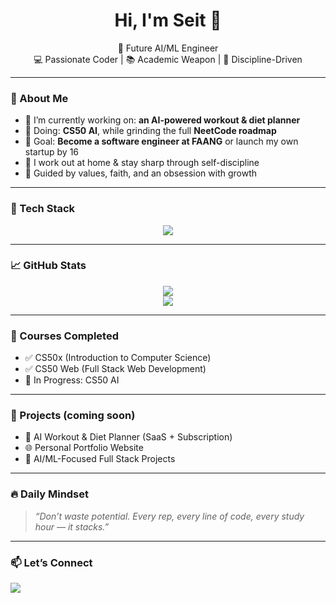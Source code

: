 <h1 align="center">Hi, I'm Seit 👋</h1>

<p align="center">
  🚀 Future AI/ML Engineer<br/>
  💻 Passionate Coder | 📚 Academic Weapon | 💪 Discipline-Driven
</p>

---

### 🧠 About Me

- 🔭 I’m currently working on: **an AI-powered workout & diet planner**
- 🌱 Doing: **CS50 AI**, while grinding the full **NeetCode roadmap**
- 🎯 Goal: **Become a software engineer at FAANG** or launch my own startup by 16
- 💪 I work out at home & stay sharp through self-discipline
- 🙏 Guided by values, faith, and an obsession with growth

---

### 🧰 Tech Stack

<p align="center">
  <img src="https://skillicons.dev/icons?i=python,django,flask,js,html,css,bootstrap,git,github,vscode,sqlite" />
</p>

---

### 📈 GitHub Stats

<p align="center">
  <img src="https://github-readme-stats.vercel.app/api?username=your-username&show_icons=true&theme=radical" />
  <br/>
  <img src="https://github-readme-stats.vercel.app/api/top-langs/?username=your-username&layout=compact&theme=radical" />
</p>

---

### 🧠 Courses Completed

- ✅ CS50x (Introduction to Computer Science)
- ✅ CS50 Web (Full Stack Web Development)
- 🔄 In Progress: CS50 AI

---

### 🧪 Projects (coming soon)

- 🤖 AI Workout & Diet Planner (SaaS + Subscription)
- 🌐 Personal Portfolio Website
- 🧠 AI/ML-Focused Full Stack Projects

---

### 🔥 Daily Mindset

> _“Don’t waste potential. Every rep, every line of code, every study hour — it stacks.”_

---

### 📫 Let’s Connect

<p align="left">
  <a href="mailto:seiitkhanotegali@email.com">
    <img src="https://img.shields.io/badge/Gmail-red?style=flat&logo=gmail&logoColor=white" />
  </a>
</p>
